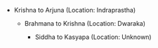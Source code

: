 - Krishna to Arjuna (Location: Indraprastha)
  
  - Brahmana to Krishna (Location: Dwaraka)
    
    - Siddha to Kasyapa (Location: Unknown)
